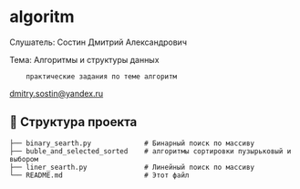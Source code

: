 # algoritm

Слушатель: Состин Дмитрий Александрович

Тема: Алгоритмы и структуры данных
      
        практические задания по теме алгоритм

dmitry.sostin@yandex.ru

## 📂 Структура проекта 
```
├── binary_searth.py             # Бинарный поиск по массиву
├── buble_and_selected_sorted    # алгоритмы сортировки пузырьковый и выбором
├── liner_searth.py              # Линейный поиск по массиву
└── README.md                    # Этот файл
